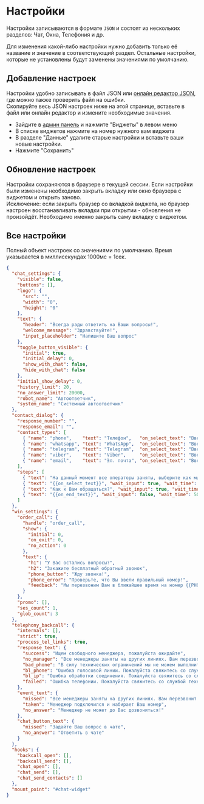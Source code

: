 # Настройки

Настройки записываются в формате `JSON` и состоят из нескольких разделов: Чат, Окна, Телефония и др. 

Для изменения какой-либо настройки нужно добавить только её название и значение в соответствующий раздел.
Остальные настройки, которые не установлены будут заменены значениями по умолчанию.

## Добавление настроек

Настройки удобно записывать в файл JSON или [онлайн редактор JSON](https://tools.icoder.uz/json-validator.php), где можно также проверить файл на ошибки.  
Скопируйте весь JSON настроек ниже на этой странице, вставьте в файл или онлайн редактор и измените необходимые значения.

* Зайдите в [админ панель](https://api.rnsb.su/admin/) и нажмите "Виджеты" в левом меню 
* В списке виджетов нажмите на номер нужного вам виджета
* В разделе "Данные" удалите старые настройки и вставьте ваши новые настройки.
* Нажмите "Сохранить"


## Обновление настроек

Настройки сохраняются в браузере в текущей сессии. Если настройки были изменены необходимо закрыть вкладку или окно браузера с виджетом и открыть заново.  
Исключение: если закрыть браузер со вкладкой виджета, но браузер настроен восстанавливать вкладки при открытии - обновления не произойдёт. Необходимо именно закрыть саму вкладку с виджетом.

## Все настройки

Полный объект настроек со значениями по умолчанию. Время указывается в миллисекундах 1000мс = 1сек.

```json
{
  "chat_settings": {
    "visible": false,
    "buttons": [],
    "logo": {
      "src": "",
      "width": "0",
      "height": "0"
    },
    "text": {
      "header": "Всегда рады ответить на Ваши вопросы!",
      "welcome_message": "Здравствуйте!",
      "input_placeholder": "Напишите Ваш вопрос"
    },
    "toggle_button_visible": {
      "initial": true,
      "initial_delay": 0,
      "show_with_chat": false,
      "hide_with_chat": false
    },
    "initial_show_delay": 0,
    "history_limit": 20,
    "no_answer_limit": 20000,
    "robot_name": "Автоответчик",
    "system_name": "Системный автоответчик"
  },
  "contact_dialog": {
    "response_number": "",
    "response_email": "",
    "contact_types": [
      { "name": "phone",    "text": "Телефон",   "on_select_text": "Введите Ваш номер телефона",     "on_end_text": "Вам поступит звонок с номера<br> {{PHONE}}" },
      { "name": "whatsapp", "text": "WhatsApp",  "on_select_text": "Введите Ваш номер WhatsApp",     "on_end_text": "Вам поступит звонок с номера {{PHONE}}" },
      { "name": "telegram", "text": "Telegram",  "on_select_text": "Введите Ваш номер Телеграм",     "on_end_text": "Вам поступит звонок с номера {{PHONE}}" },
      { "name": "viber",    "text": "Viber",     "on_select_text": "Введите Ваш номер Вайбер",       "on_end_text": "Вам поступит звонок с номера {{PHONE}}" },
      { "name": "email",    "text": "Эл. почта", "on_select_text": "Введите Вашу электронную почту", "on_end_text": "Вам будет отправлено электронное письмо с адреса {{EMAIL}}" }
    ],
    "steps": [
      { "text": "На данный момент все операторы заняты, выберите как мы можем с Вами связаться", "wait_input": true, "wait_time": 0, "info": "Выберите как с Вами связаться" },
      { "text": "{{on_select_text}}", "wait_input": true, "wait_time": 500, "info": "{{on_select_text}}" },
      { "text": "Как к Вам обращаться?", "wait_input": true, "wait_time": 500, "info": "Напишите Ваше имя" },
      { "text": "{{on_end_text}}", "wait_input": false, "wait_time": 500, "info": null }
    ]
  },
  "win_settings": {
    "order_call": {
      "handle": "order_call",
      "show": {
        "initial": 0,
        "on_exit": 0,
        "no_action": 0
      },
      "text": {
        "h1": "У Вас остались вопросы?",
        "h2": "Закажите бесплатный обратный звонок",
        "phone_button": "Жду звонка!",
        "phone_error": "Проверьте, что Вы ввели правильный номер!",
        "feedback": "Мы перезвоним Вам в ближайшее время на номер {{PHONE}}"
      }
    },
    "promo": [],
    "ses_count": 1,
    "glob_count": 3
  },
  "telephony_backcall": {
    "internals": [],
    "strict": true,
    "process_tel_links": true,
    "response_text": {
      "success": "Ищем свободного менеджера, пожалуйста ожидайте",
      "no_manager": "Все менеджеры заняты на других линиях. Вам перезвонит первый освободившийся менеджер.",
      "bad_phone": "В силу технических ограничений мы не можем выполнить звонок на ваш номер. Пожалуйста напишите Ваш вопрос в чат или воспользуйтесь альтернативными способами связи.",
      "bl_phone": "Ошибка голосовой линии. Пожалуйста свяжитесь со службой технической поддержки",
      "bl_ip": "Ошибка обработки соединения. Пожалуйста свяжитесь со службой технической поддержки",
      "failed": "Ошибка телефонии. Пожалуйста свяжитесь со службой технической поддержки"
    },
    "event_text": {
      "missed": "Все менеджеры заняты на других линиях. Вам перезвонит первый освободившийся менеджер",
      "taken": "Менеджер подключился и набирает Ваш номер",
      "no_answer": "Менеджер не может до Вас дозвониться!"
    },
    "chat_button_text": {
      "missed": "Задайте Ваш вопрос в чате",
      "no_answer": "Ответить в чате"
    }
  },
  "hooks": {
    "backcall_open": [],
    "backcall_send": [],
    "chat_open": [],
    "chat_send": [],
    "chat_send_contacts": []
  },
  "mount_point": "#chat-widget"
}
```

